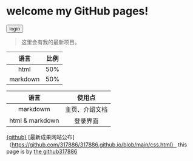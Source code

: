 # welcome my GitHub pages!

<button><a herf='https://github.com/317886/web/blob/main/text.md'>login</a></button>

>这里会有我的最新项目。

|语言|比例|
|:--:|:--:|
|html|50%|
|markdown|50%|


|语言|使用点|
|:--:|:--:|
|markdowm|主页、介绍文档|
|html & markdown|登录界面|

[{github}](https://github.com/317886)
[最新成果网站公布]（https://github.com/317886/317886.github.io/blob/main/css.html）
this page is by [the github317886](https://github.317886)


